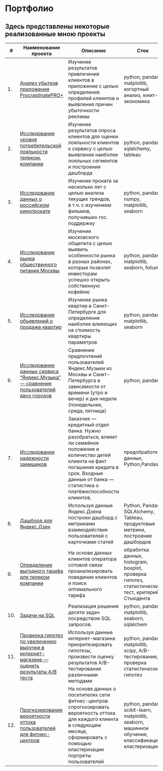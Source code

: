 
# Портфолио
## Здесь представлены некоторые реализованные мною проекты

| #    | Наименование проекта                | Описание                                                     | Стек                                                         |
| ---- | ------------------------------------------------------------ | ------------------------------------------------------------ | ------------------------------------------------------------ |
| 1.   | [Анализ убытков приложения ProcrastinatePRO+](https://github.com/Dmitriykuprienko/Portfolio/blob/main/Анализ%20убытков%20приложения%20ProcrastinatePRO+/redme.md) | Изучение результатов привлечения клиентов в приложение с целью определения профилей клиентов и выявления причин убыточности рекламы<br/> | python, pandas, matplotlib, когортный анализ, юнит-экономика |
| 2.   | [Исследование уровня потребительской лояльности телеком. компании](https://github.com/Dmitriykuprienko/Portfolio/blob/main/Исследование%20уровня%20потребительской%20лояльности%20телеком.%20компании/readme.md) | Изучение результатов опроса клиентов для оценки лояльности клиентов к сервису с целью выявления наиболее лояльных сегментов и построения дашборда<br/> | python, pandas, sqlalchemy, tableau |
| 3.   | [Исследование данных о российском кинопрокате](https://github.com/Dmitriykuprienko/Portfolio/tree/main/Исследование%20данных%20о%20российском%20кинопрокате) | Изучение проката за несколько лет с целью  анализа текущих трендов,  <br/> в т.ч. с изучением фильмов, получивших гос. поддержку <br/> | python, pandas, numpy, matplotlib, seaborn |
| 4.   | [Исследование рынка общественного питания Москвы](https://github.com/Dmitriykuprienko/Portfolio/tree/main/Исследование%20рынка%20общественного%20питания%20Москвы) | Изучение московского общепита с целью выявить особенности рынка в разных районах, <br/> которые позволят инвесторам успешно открыть собственную кофейню <br/> | python, pandas, matplotlib, seaborn, folium |
| 5.   | [Исследование объявлений о продаже квартир](https://github.com/Dmitriykuprienko/Portfolio/tree/main/Исследование%20объявлений%20о%20продаже%20квартир) | Изучение рынка квартир в Санкт-Петербурге для определения <br/> наиболее влияющих на стоимость квартиры параметров <br/> | python, pandas, matplotlib, seaborn |
| 6.   | [Исследование данных сервиса “Яндекс.Музыка” — сравнение пользователей двух городов](https://github.com/Dmitriykuprienko/Portfolio/tree/main/Исследование%20данных%20сервиса%20“Яндекс.Музыка”%20—%20сравнение%20пользователей%20двух%20городов) | Сравнение предпочтений пользователей Яндекс.Музыки из Москвы и Санкт-Петербурга в зависимости от времени (утро и вечер) и дня недели (понедельник, среда, пятница) | python, pandas |
| 7.   | [Исследование надежности заемщиков](https://github.com/Dmitriykuprienko/Portfolio/tree/main/Исследование%20надежности%20заемщиков) | Заказчик — кредитный отдел банка. Нужно разобраться, влияет ли семейное положение и количество детей клиента на факт погашения кредита в срок. Входные данные от банка — статистика о платёжеспособности клиентов. | предобработка данных, Python,Pandas |
| 8.   | [Дашборд для Яндекс.Дзен](https://github.com/Dmitriykuprienko/Portfolio/tree/main/Дашборд%20для%20Яндекс.Дзен) | Используя данные Яндекс.Дзена построен дашборд с метриками взаимодействия пользователей с карточками статей | Python, Pandas, SQLAlchemy, Tableau, продуктовые метрики, построение дашбордов |
| 9.   | [Определение выгодного тарифа для телеком компании](https://github.com/Dmitriykuprienko/Portfolio/tree/main/Определение%20выгодного%20тарифа%20для%20телеком%20компании) | На основе данных клиентов оператора сотовой связи проанализировать поведение клиентов и поиск оптимального тарифа | обработка данных, histogram, boxplot, проверка гипотез, статистический тест, критерий Стьюдента |
| 10.   | [Задачи на SQL](https://github.com/Dmitriykuprienko/Portfolio/tree/main/Задачи%20на%20SQL) | Реализация решения десяти задач посредством SQL запросов. | python, pandas, matplotlib, seaborn, sqlalchem |
| 11.   | [Проверка гипотез по увеличению выручки в интернет-магазине — оценить результаты A/B теста](https://github.com/Dmitriykuprienko/Portfolio/tree/main/Проверка%20гипотез%20по%20увеличению%20выручки%20в%20интернет-магазине%20—%20оценить%20результаты%20AB%20теста) | Используя данные интернет-магазина приоритезировать гипотезы, произвести оценку результатов A/B-тестирования различными методами | python, pandas, matplotlib, scipy, A/B- тестирование, проверка статистических гипотез |
| 12.   | [Прогнозирование вероятности оттока пользователей для фитнес-центров](https://github.com/Dmitriykuprienko/Portfolio/tree/main/Прогнозирование%20вероятности%20оттока%20пользователей%20для%20фитнес-центров) | На основе данных о посетителях сети фитнес-центров спрогнозировать вероятность оттока для каждого клиента в следующем месяце, сформировать с помощью кластеризации портреты пользователей | python, pandas, scikit-learn, matplotlib, seaborn, машинное обучение, классификация, кластеризация |


